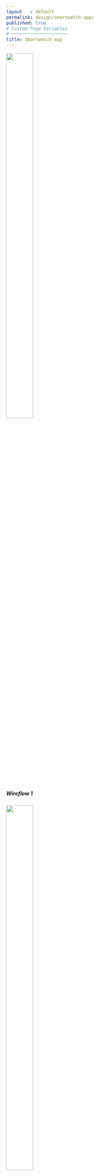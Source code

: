 ```yaml
---
layout   : default
permalink: design/smartwatch-app/
published: true
# Custom Page Variables
# ─────────────────────
title: Smartwatch-app
---
```


<div class="row">
  <div class="col-4">
<div class="card" style="width: 18rem;">
  <img class="card-img-top" src="{{ site.baseurl }}/Images/Wire/Wireflow1.png" width="50%" >
  <div class="card-body">
    <h5 class="card-title">Wireflow 1</h5>
  </div>

  <div class="row">
  <div class="col-4">
<div class="card" style="width: 18rem;">
  <img class="card-img-top" src="{{ site.baseurl }}/Images/Wire/Wireflow2.png" width="50%" >
  <div class="card-body">
    <h5 class="card-title">Wireflow 2</h5>
  </div>

  <div class="row">
  <div class="col-4">
<div class="card" style="width: 18rem;">
  <img class="card-img-top" src="{{ site.baseurl }}/Images/Wire/Wireflow3.png" width="50%" >
  <div class="card-body">
    <h5 class="card-title">Wireflow 3</h5>
  </div>

  <div class="row">
  <div class="col-4">
<div class="card" style="width: 18rem;">
  <img class="card-img-top" src="{{ site.baseurl }}/Images/Wire/Wireflow4.png" width="50%" >
  <div class="card-body">
    <h5 class="card-title">Wireflow 4</h5>
  </div>